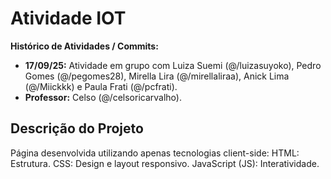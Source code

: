 # Atividade IOT

**Histórico de Atividades / Commits:**  
- **17/09/25:** Atividade em grupo com Luiza Suemi (@/luizasuyoko), Pedro Gomes (@/pegomes28), Mirella Lira (@/mirellaliraa), Anick Lima (@/Miickkk) e Paula Frati (@/pcfrati).
- **Professor:** Celso (@/celsoricarvalho).

## Descrição do Projeto
Página desenvolvida utilizando apenas tecnologias client-side:
HTML: Estrutura.
CSS: Design e layout responsivo.
JavaScript (JS): Interatividade.
